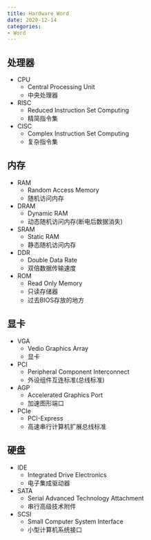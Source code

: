```yaml
---
title: Hardware Word
date: 2020-12-14
categories:
- Word
---
```

## 处理器
* CPU
	* Central Processing Unit
	* 中央处理器
* RISC
	* Reduced Instruction Set Computing
	* 精简指令集
* CISC
	* Complex Instruction Set Computing
	* 复杂指令集

## 内存
* RAM
	* Random Access Memory
	* 随机访问内存
* DRAM
	* Dynamic RAM
	* 动态随机访问内存(断电后数据消失)
* SRAM
	* Static RAM
	* 静态随机访问内存
* DDR
	* Double Data Rate
	* 双倍数据传输速度
* ROM
	* Read Only Memory
	* 只读存储器
	* 过去BIOS存放的地方

## 显卡
* VGA
	* Vedio Graphics Array
	* 显卡
* PCI
	* Peripheral Component Interconnect
	* 外设组件互连标准(总线标准)
* AGP
	* Accelerated Graphics Port
	* 加速图形端口
* PCIe
	* PCI-Express
	* 高速串行计算机扩展总线标准

## 硬盘
* IDE
	* Integrated Drive Electronics
	* 电子集成驱动器
* SATA
	* Serial Advanced Technology Attachment
	* 串行高级技术附件
* SCSI
	* Small Computer System Interface
	* 小型计算机系统接口

